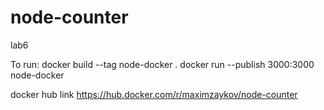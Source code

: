 # node-counter
lab6

To run:
docker build --tag node-docker .
docker run --publish 3000:3000 node-docker

docker hub link
https://hub.docker.com/r/maximzaykov/node-counter
